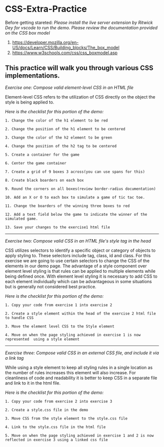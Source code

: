 # CSS-Extra-Practice

Before getting stareted:
*Please install the live server extension by Ritwick Dey for vscode to run the demo.*
*Please review the documentation provided on the CSS box model*
1. https://developer.mozilla.org/en-US/docs/Learn/CSS/Building_blocks/The_box_model
2. https://www.w3schools.com/css/css_boxmodel.asp

This practice will walk you through various CSS implementations.
---
*Exercise one: Compose valid element-level CSS in an HTML file*

Element-level CSS refers to the utilization of CSS directly on the object the style is being applied to.

*Here is the checklist for this portion of the demo:*

    1. Change the color of the h1 element to be red
    
    2. Change the position of the h1 element to be centered
    
    3. Change the color of the h2 element to be green
    
    4. Change the position of the h2 tag to be centered
    
    5. Create a container for the game
    
    6. Center the game container
    
    7. Create a grid of 9 boxes 3 across(you can use spans for this)
    
    8. Create black boarders on each box
    
    9. Round the corners on all boxes(review border-radius documentation)
    
    10. Add an X or O to each box to simulate a game of tic tac toe.
    
    11.	Change the boarders of the winning three boxes to red
    
    12.	Add a text field below the game to indicate the winner of the simulated game.
    
    13.	Save your changes to the exercise1 html file


---
*Exercise two: Compose valid CSS in an HTML file's style tag in the head*

CSS utilizes selectors to identify a specific object or category of objects to apply styling to. These selectors include tag, class, id and class. For this exercise we are going to use certain selectors to change the CSS of the elements in our demo page. 
The advantage of a style component over element level styling is that rules can be applied to multiple elements while being defined once. With element level styling it is necessary to add CSS to each element individually which can be advantageous in some situations but is generally not considered best practice.

*Here is the checklist for this portion of the demo:*

    1. Copy your code from exercise 1 into exercise 2
    
    2. Create a style element within the head of the exercise 2 html file to handle CSS
    
    3. Move the element level CSS to the Style element
    
    4. Move on when the page styling achieved in exercise 1 is now represented  using a style element

---
*Exercise three: Compose valid CSS in an external CSS file, and include it via a link tag*

While using a style element to keep all styling rules in a single location as the number of rules increases this element will also increase. For cleanliness of code and readability it is better to keep CSS in a separate file and link to it in the html file.

*Here is the checklist for this portion of the demo:*

    1. Copy your code from exercise 2 into exercise 3
    
    2. Create a style.css file in the demo
    
    3. Move CSS from the style element to the style.css file
    
    4. Link to the style.css file in the html file 
    
    5. Move on when the page styling achieved in exercise 1 and 2 is now reflected in exercise 3 using a linked css file
